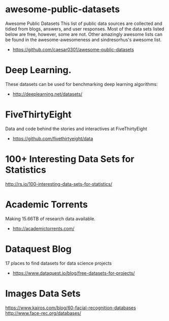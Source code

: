 # awesome-public-datasets
Awesome Public Datasets
This list of public data sources are collected and tidied from blogs, answers, and user responses. Most of the data sets listed below are free, however, some are not. Other amazingly awesome lists can be found in the awesome-awesomeness and sindresorhus's awesome list.
- https://github.com/caesar0301/awesome-public-datasets

# Deep Learning.
These datasets can be used for benchmarking deep learning algorithms:
- http://deeplearning.net/datasets/

# FiveThirtyEight
Data and code behind the stories and interactives at FiveThirtyEight
- https://github.com/fivethirtyeight/data

# 100+ Interesting Data Sets for Statistics
http://rs.io/100-interesting-data-sets-for-statistics/

# Academic Torrents
Making 15.66TB of research data available.
- http://academictorrents.com/

# Dataquest Blog
17 places to find datasets for data science projects
- https://www.dataquest.io/blog/free-datasets-for-projects/

# Images Data Sets
https://www.kairos.com/blog/60-facial-recognition-databases
http://www.face-rec.org/databases/

